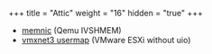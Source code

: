 +++
title = "Attic"
weight = "16"
hidden = "true"
+++

- [memnic](http://dpdk.org/doc/memnic-pmd) (Qemu IVSHMEM)
- [vmxnet3 usermap](http://dpdk.org/doc/vmxnet3-usermap) (VMware ESXi without uio)
